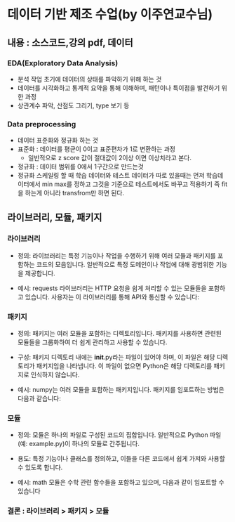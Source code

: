 # 데이터 기반 제조 수업(by 이주연교수님)

## 내용 : 소스코드,강의 pdf, 데이터

### EDA(Exploratory Data Analysis)
- 분석 작업 초기에 데이터의 상태를 파악하기 위해 하는 것 
- 데이터를 시각화하고 통계적 요약을 통해 이해하며, 패턴이나 특이점을 발견하기 위한 과정 
 - 상관계수 파악, 산점도 그리기, type 보기 등

### Data preprocessing

- 데이터 표준화와 정규화 하는 것 
- 표준화 : 데이터를 평균이 0이고 표준편차가 1로 변환하는 과정
  - 일반적으로 z score 값이 절대값이 2이상 이면 이상치라고 본다.
- 정규화 : 데이터 범위를 0에서 1구간으로 만드는것 
- 정규화 스케일링 할 때 학습 데이터와 테스트 데이터가 따로 있을때는 먼저 학습데이터에서 min max를 정하고 그것을 기준으로 테스트에서도 바꾸고 적용하기
즉 fit을 하는게 아니라 transfrom만 하면 된다.


## 라이브러리, 모듈, 패키지

### 라이브러리
 - 정의: 라이브러리는 특정 기능이나 작업을 수행하기 위해 여러 모듈과 패키지를 포함하는 코드의 모음입니다. 일반적으로 특정 도메인이나 작업에 대해 광범위한 기능을 제공합니다.

- 예시: requests 라이브러리는 HTTP 요청을 쉽게 처리할 수 있는 모듈들을 포함하고 있습니다. 사용자는 이 라이브러리를 통해 API와 통신할 수 있습니다:

### 패키지 

- 정의: 패키지는 여러 모듈을 포함하는 디렉토리입니다. 패키지를 사용하면 관련된 모듈들을 그룹화하여 더 쉽게 관리하고 사용할 수 있습니다.

- 구성: 패키지 디렉토리 내에는 __init__.py라는 파일이 있어야 하며, 이 파일은 해당 디렉토리가 패키지임을 나타냅니다. 이 파일이 없으면 Python은 해당 디렉토리를 패키지로 인식하지 않습니다.

- 예시: numpy는 여러 모듈을 포함하는 패키지입니다. 패키지를 임포트하는 방법은 다음과 같습니다:

### 모듈

- 정의: 모듈은 하나의 파일로 구성된 코드의 집합입니다. 일반적으로 Python 파일(예: example.py)이 하나의 모듈로 간주됩니다.

- 용도: 특정 기능이나 클래스를 정의하고, 이들을 다른 코드에서 쉽게 가져와 사용할 수 있도록 합니다.

- 예시: math 모듈은 수학 관련 함수들을 포함하고 있으며, 다음과 같이 임포트할 수 있습니다

### 결론 : 라이브러리 > 패키지 > 모듈

